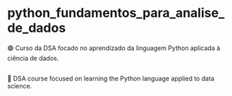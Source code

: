 # python_fundamentos_para_analise_de_dados
 
🟢
Curso da DSA focado no aprendizado da linguagem Python aplicada à ciência de dados.

##
🔴
DSA course focused on learning the Python language applied to data science.

